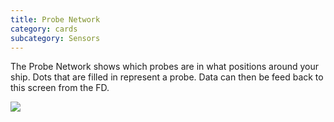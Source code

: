 ```yaml
---
title: Probe Network
category: cards
subcategory: Sensors
---
```

The Probe Network shows which probes are in what positions around your ship. Dots that are filled in represent a probe. Data can then be feed back to this screen from the FD.



![](/img/screen-shot-2019-03-17-at-7.10.31-pm.png)
